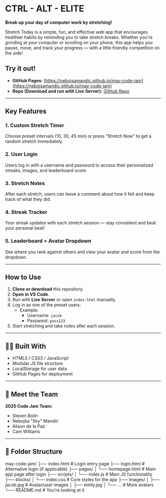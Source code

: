 # CTRL - ALT - ELITE

**Break up your day of computer work by stretching!**

Stretch Today is a simple, fun, and effective web app that encourages healthier habits by reminding you to take stretch breaks. Whether you're grinding at your computer or scrolling on your phone, this app helps you pause, move, and track your progress — with a little friendly competition on the side!

## Try it out!
- **GitHub Pages:** [https://nebojsamandic.github.io/may-code-jam](https://nebojsamandic.github.io/may-code-jam)
- **Repo (Download and run with Live Server):** [GitHub Repo](https://github.com/nebojsamandic/may-code-jam)

---

## Key Features

### 1. **Custom Stretch Timer**
Choose preset intervals (10, 30, 45 min) or press “Stretch Now” to get a random stretch immediately.

### 2. **User Login**
Users log in with a username and password to access their personalized streaks, images, and leaderboard score.

### 3. **Stretch Notes**
After each stretch, users can leave a comment about how it felt and keep track of what they did.

### 4. **Streak Tracker**
Your streak updates with each stretch session — stay consistent and beat your personal best!

### 5. **Leaderboard + Avatar Dropdown**
See where you rank against others and view your avatar and score from the dropdown.

---

## How to Use

1. **Clone or download** this repository.
2. **Open in VS Code**.
3. Run with **Live Server** or open `index.html` manually.
4. Log in as one of the preset users:
   - Example:
     - Username: `jacob`
     - Password: `pass123`
5. Start stretching and take notes after each session.

---

## 👨‍💻 Built With

- HTML5 / CSS3 / JavaScript
- Modular JS file structure
- LocalStorage for user data
- GitHub Pages for deployment

---

## 👥 Meet the Team

**2025 Code Jam Team:**
- Steven Bolin  
- Nebojša "Sky" Mandić  
- Alison de la Paz  
- Cam Williams

---

## 📂 Folder Structure
may-code-jam/
├── index.html # Login entry page
├── login.html # Alternative login (if applicable)
├── pages/
│ └── homepage.html # Main app page after login
├── scripts/
│ └── index.js # Main JS functionality
├── blocks/
│ └── index.css # Core styles for the app
├── images/
│ ├── jacob.jpg # Avatar/user images
│ ├── emily.jpg
│ └── ... # More avatars
└── README.md # You're looking at it
